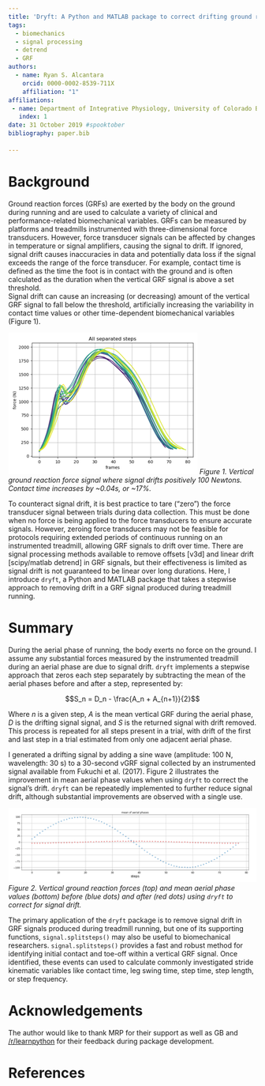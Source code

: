 ```yaml
---
title: 'Dryft: A Python and MATLAB package to correct drifting ground reaction force signals during running'
tags:
  - biomechanics
  - signal processing
  - detrend
  - GRF
authors:
  - name: Ryan S. Alcantara
    orcid: 0000-0002-8539-711X
    affiliation: "1"
affiliations:
 - name: Department of Integrative Physiology, University of Colorado Boulder, Boulder CO, USA 
   index: 1
date: 31 October 2019 #spooktober
bibliography: paper.bib

---
```


# Background
Ground reaction forces (GRFs) are exerted by the body on the ground during running and are used to calculate a variety of
clinical and performance-related biomechanical variables.
GRFs can be measured by platforms and treadmills instrumented with three-dimensional force transducers.
However, force transducer signals can be affected by changes in temperature or signal amplifiers, causing the signal to 
drift.
If ignored, signal drift causes inaccuracies in data and potentially data loss if the signal exceeds the range of the 
force transducer.
For example, contact time is defined as the time the foot is in contact with the ground and is often calculated as the 
duration when the vertical GRF signal is above a set threshold.  
Signal drift can cause an increasing (or decreasing) amount of the vertical GRF signal to fall below the threshold, 
artificially increasing the variability in contact time values or other time-dependent biomechanical variables (Figure 1).

![Figure 1](Figure_1.png)
*Figure 1. Vertical ground reaction force signal where signal drifts positively 100 Newtons. 
Contact time increases by ~0.04s, or ~17%.* 
 
To counteract signal drift, it is best practice to tare (“zero”) the force transducer signal between trials during data 
collection. 
This must be done when no force is being applied to the force transducers to ensure accurate signals.
However, zeroing force transducers may not be feasible for protocols requiring extended periods of continuous running on an 
instrumented treadmill, allowing GRF signals to drift over time.
There are signal processing methods available to remove offsets [v3d] and linear drift [scipy/matlab detrend] in GRF 
signals, but their effectiveness is limited as signal drift is not guaranteed to be linear over long durations. 
Here, I introduce `dryft`, a Python and MATLAB package that takes a stepwise approach to removing drift in 
a GRF signal produced during treadmill running.


# Summary
During the aerial phase of running, the body exerts no force on the ground. 
I assume any substantial forces measured by the instrumented treadmill during an aerial phase are due to signal drift.
`dryft` implements a stepwise approach that zeros each step separately by subtracting the mean of the aerial phases 
before and after a step, represented by:

$$S_n = D_n - \frac{A_n + A_{n+1}}{2}$$

Where $n$ is a given step, $A$ is the mean vertical GRF during the aerial phase, $D$ is the drifting signal 
signal, and $S$ is the returned signal with drift removed. 
This process is repeated for all steps present in a trial, with drift of the first and last step in a trial estimated from 
only one adjacent aerial phase.

I generated a drifting signal by adding a sine wave (amplitude: 100 N, wavelength: 30 s) to a 
30-second vGRF signal collected by an instrumented signal available from Fukuchi et al. (2017).
Figure 2 illustrates the improvement in mean aerial phase values when using `dryft` to correct the signal’s drift.
`dryft` can be repeatedly implemented to further reduce signal drift, although substantial improvements are
observed with a single use.

![Figure 2](mean_aerial_phases.png)
*Figure 2. Vertical ground reaction forces (top) and mean aerial phase values (bottom) before (blue dots) and after 
(red dots) using `dryft` to correct for signal drift.*  

The primary application of the `dryft` package is to remove signal drift in GRF signals produced during treadmill running, 
but one of its supporting functions, `signal.splitsteps()` may also be useful to biomechanical researchers.
`signal.splitsteps()` provides a fast and robust method for identifying initial contact and toe-off within a 
vertical GRF signal. 
Once identified, these events can used to calculate commonly investigated stride kinematic variables like contact time, 
leg swing time, step time, step length, or step frequency.

# Acknowledgements

The author would like to thank MRP for their support as well as GB and 
[/r/learnpython](https://reddit.com/r/learnpython) for their feedback during package development. 

# References